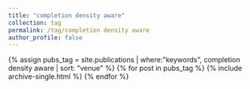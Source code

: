 ```yaml
---
title: "completion density aware"
collection: tag
permalink: /tag/completion density aware
author_profile: false
---
```

{% assign pubs_tag = site.publications | where:"keywords", completion density aware | sort: "venue" %}
{% for post in pubs_tag %}
  {% include archive-single.html %}
{% endfor %}